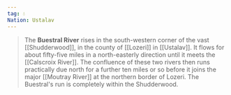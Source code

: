 ```yaml
---
tag: 💧
Nation: Ustalav
---
```

> The **Buestral River** rises in the south-western corner of the vast [[Shudderwood]], in the county of [[Lozeri]] in [[Ustalav]]. It flows for about fifty-five miles in a north-easterly direction until it meets the [[Calscroix River]]. The confluence of these two rivers then runs practically due north for a further ten miles or so before it joins the major [[Moutray River]] at the northern border of Lozeri. The Buestral's run is completely within the Shudderwood.








